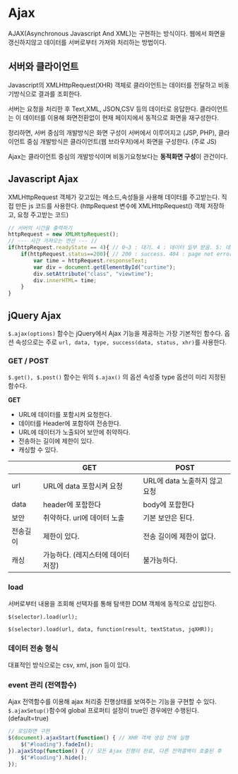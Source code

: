# Ajax

AJAX(Asynchronous Javascript And XML)는 구현하는 방식이다. 웹에서 화면을 갱신하지않고 데이터를 서버로부터 가져와 처리하는 방법이다. 

## 서버와 클라이언트

Javascript의 XMLHttpRequest(XHR) 객체로 클라이언트는 데이터를 전달하고 비동기방식으로 결과를 조회한다.

서버는 요청을 처리한 후 Text,XML, JSON,CSV 등의 데이터로 응답한다. 클라이언트는 이 데이터를 이용해 화면전환없이 현재 페이지에서 동적으로 화면을 재구성한다.

정리하면, 서버 중심의 개발방식은 화면 구성이 서버에서 이루어지고 (JSP, PHP), 클라이언트 중심 개발방식은 클라이언트(웹 브라우저)에서 화면을 구성한다. (주로 JS)

Ajax는 클라이언트 중심의 개발방식이며 비동기요청보다는 **동적화면 구성**이 관건이다.



## Javascript Ajax

XMLHttpRequest 객체가 갖고있는 메소드,속성들을 사용해 데이터를 주고받는다. 직접 만든 js 코드를 사용한다. (httpRequest 변수에 XMLHttpRequest() 객체 저장하고, 요청 주고받는 코드)

```javascript
// 서버의 시간을 출력하기
httpRequest = new XMLHttpRequest();
// --- 시간 가져오는 연산 --- //
if(httpRequest.readyState == 4){ // 0~3 : 대기. 4 : 데이터 일부 받음. 5: 데이터전부받음
    if(httpRequest.status==200){ // 200 : success. 404 : page not error
        var time = httpRequest.responseText;
        var div = document.getElementById("curtime");
        div.setAttribute("class", "viewtime");
        div.innerHTML= time;
    }
}
```



## jQuery Ajax

`$.ajax(options)` 함수는 jQuery에서 Ajax 기능을 제공하는 가장 기본적인 함수다.  옵션 속성으로는 주로 `url, data, type, success(data, status, xhr)`를 사용한다.

### GET / POST

`$.get(), $.post()` 함수는 위의 `$.ajax()` 의 옵션 속성중 type 옵션이 미리 지정된 함수다. 

**GET**

- URL에 데이터를 포함시켜 요청한다.
- 데이터를 Header에 포함하여 전송한다.
- URL에 데이터가 노출되어 보안에 취약하다.
- 전송하는 길이에 제한이 있다.
- 캐싱할 수 있다.

|          | GET                                | POST                          |
| -------- | ---------------------------------- | ----------------------------- |
| url      | URL에 data 포함시켜 요청           | URL에 data 노출하지 않고 요청 |
| data     | header에 포함한다                  | body에 포함한다               |
| 보안     | 취약하다. url에 데이터 노출        | 기본 보안은 된다.             |
| 전송길이 | 제한이 있다.                       | 전송 길이에 제한이 없다.      |
| 캐싱     | 가능하다. (레지스터에 데이터 저장) | 불가능하다.                   |



### load

서버로부터 내용을 조회해 선택자를 통해 탐색한 DOM 객체에 동적으로 삽입한다.

`$(selector).load(url);`

`$(selector).load(url, data, function(result, textStatus, jqXHR));`



### 데이터 전송 형식

대표적인 방식으로는 csv, xml, json 등이 있다.



### event 관리 (전역함수)

Ajax 전역함수를 이용해 ajax 처리중 진행상태를 보여주는 기능을 구현할 수 있다. `$.ajaxSetup()`함수에 global 프로퍼티 설정이 true인 경우에만 수행된다.(default=true)

```javascript
// 로딩화면 구현
$(document).ajaxStart(function() { // XHR 객체 생성 전에 실행
    $("#loading").fadeIn(); 
}).ajaxStop(function() { // 모든 Ajax 진행이 완료, 다른 전역콜백이 호출된 후
    $("#loading").hide();
});

```



